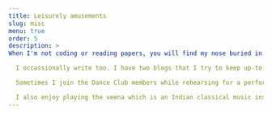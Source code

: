 ```yaml
---
title: Leisurely amusements
slug: misc
menu: true
order: 5
description: >
When I'm not coding or reading papers, you will find my nose buried in a book that belongs to one of the following categories: novel, adult-fiction, drama, thriller, classic or horror. Sometimes I also like to watch TV shows and movies. 

  I occassionally write too. I have two blogs that I try to keep up-to-date -- a [personal](https://96pratheek.wordpress.com/) one and a [technical](https://medium.com/prathena) one. I wouldn't mind considering writing as an alternate career path! 

  Sometimes I join the Dance Club members while rehearsing for a performance because I love to dance! 

  I also enjoy playing the veena which is an Indian classical music instrument and have received formal training for the same
---
```

